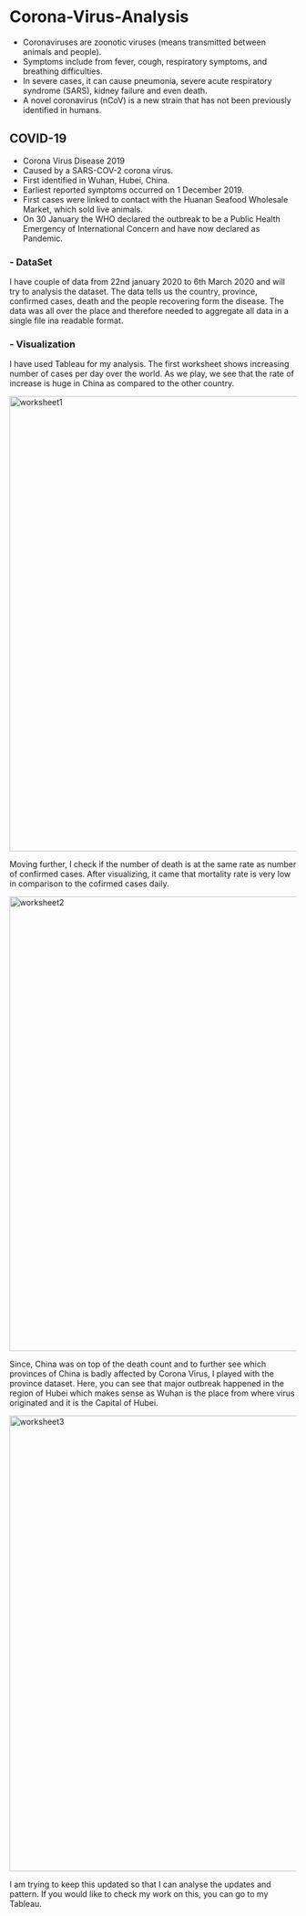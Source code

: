 # Corona-Virus-Analysis

- Coronaviruses are zoonotic viruses (means transmitted between animals and people).
- Symptoms include from fever, cough, respiratory symptoms, and breathing difficulties.
- In severe cases, it can cause pneumonia, severe acute respiratory syndrome (SARS), kidney failure and even death.
- A novel coronavirus (nCoV) is a new strain that has not been previously identified in humans.

## COVID-19

- Corona Virus Disease 2019
- Caused by a SARS-COV-2 corona virus.
- First identified in Wuhan, Hubei, China.
- Earliest reported symptoms occurred on 1 December 2019.
- First cases were linked to contact with the Huanan Seafood Wholesale Market, which sold live animals.
- On 30 January the WHO declared the outbreak to be a Public Health Emergency of International Concern and have now declared as Pandemic.

### - DataSet

I have couple of data from 22nd january 2020 to 6th March 2020 and will try to analysis the dataset. The data tells us the country, province, confirmed cases, death and the people recovering form the disease. The data was all over the place and therefore needed to aggregate all data in a single file ina readable format.

### - Visualization

I have used Tableau for my analysis. The first worksheet shows increasing number of cases per day over the world. As we play, we see that the rate of increase is huge in China as compared to the other country.


<img width="798" alt="worksheet1" src="https://user-images.githubusercontent.com/13045656/76639402-71c22b80-6524-11ea-8792-76f2ed4b45cc.PNG">


Moving further, I check if the number of death is at the same rate as number of confirmed cases. After visualizing, it came that mortality rate is very low in comparison to the cofirmed cases daily. 


<img width="797" alt="worksheet2" src="https://user-images.githubusercontent.com/13045656/76639837-3f64fe00-6525-11ea-90f5-c1c7a35cdd21.PNG">


Since, China was on top of the death count and to further see which provinces of China is badly affected by Corona Virus, I played with the province dataset. Here, you can see that major outbreak happened in the region of Hubei which makes sense as Wuhan is the place from where virus originated and it is the Capital of Hubei.


<img width="799" alt="worksheet3" src="https://user-images.githubusercontent.com/13045656/76639948-75a27d80-6525-11ea-978b-ccaceb421133.PNG">

I am trying to keep this updated so that I can analyse the updates and pattern. If you would like to check my work on this, you can go to my Tableau.
